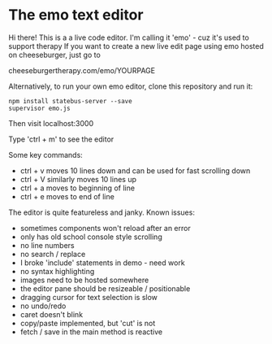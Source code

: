# The emo text editor

Hi there! This is a a live code editor.
I'm calling it 'emo' - cuz it's used to support therapy
If you want to create a new live edit page using emo hosted on cheeseburger, just go to

cheeseburgertherapy.com/emo/YOURPAGE

Alternatively, to run your own emo editor, clone this repository and run it:
```
npm install statebus-server --save
supervisor emo.js
```
Then visit localhost:3000

Type 'ctrl + m' to see the editor


Some key commands:
- ctrl + v moves 10 lines down and can be used for fast scrolling down
- ctrl + V similarly moves 10 lines up
- ctrl + a moves to beginning of line
- ctrl + e moves to end of line

The editor is quite featureless and janky.
Known issues:
- sometimes components won't reload after an error
- only has old school console style scrolling
- no line numbers
- no search / replace
- I broke 'include' statements in demo - need work
- no syntax highlighting
- images need to be hosted somewhere
- the editor pane should be resizeable / positionable
- dragging cursor for text selection is slow
- no undo/redo
- caret doesn't blink
- copy/paste implemented, but 'cut' is not
- fetch / save in the main method is reactive